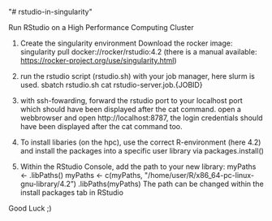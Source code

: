 "# rstudio-in-singularity" 

Run RStudio on a High Performance Computing Cluster

1) Create the singularity environment
	Download the rocker image: singularity pull docker://rocker/rstudio:4.2 (there is a manual available: https://rocker-project.org/use/singularity.html)

2) run the rstudio script (rstudio.sh) with your job manager, here slurm is used.
sbatch rstudio.sh
cat rstudio-server.job.{JOBID}


3) with ssh-fowarding, forward the rstudio port to your localhost port which should have been displayed after the cat command. open a webbrowser and open http://localhost:8787, the login credentials should have been displayed after the cat command too. 


4) To install libaries (on the hpc), use the correct R-environment (here 4.2) and install the packages into a specific user library via packages.install()

5) Within the RStudio Console, add the path to your new library: 
myPaths <- .libPaths()
myPaths <- c(myPaths, "/home/user/R/x86_64-pc-linux-gnu-library/4.2”)
.libPaths(myPaths)
The path can be changed within the install packages tab in RStudio

Good Luck ;)

 

